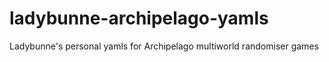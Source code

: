 # ladybunne-archipelago-yamls
Ladybunne's personal yamls for Archipelago multiworld randomiser games
